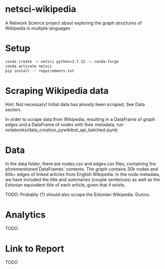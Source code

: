 # netsci-wikipedia
A Network Science project about exploring the graph structures of Wikipedia in multiple languages

# Setup
``````bash
conda create -n netsci python=3.7.12 -c conda-forge
conda activate netsci
pip install -r requirements.txt
``````

# Scraping Wikipedia data
Hint: Not necessary! Initial data has already been scraped. See Data section.

In order to scrape data from Wikipedia, resulting in a DataFrame of graph edges and a DataFrame of nodes with their metadata, run notebooks/data_creation_pywikibot_api_batched.ipynb

# Data
In the data folder, there are nodes.csv and edges.csv files, containing the aforementioned DataFrames' contents. The graph contains 30k nodes and 60k+ edges of linked articles from English Wikipedia. In the node metadata, we have included the title and summaries (couple sentences) as well as the Estonian equivalent title of each article, given that it exists.

TODO: Probably (?) should also scrape the Estonian Wikipedia. Dunno.

# Analytics
TODO

# Link to Report
TODO